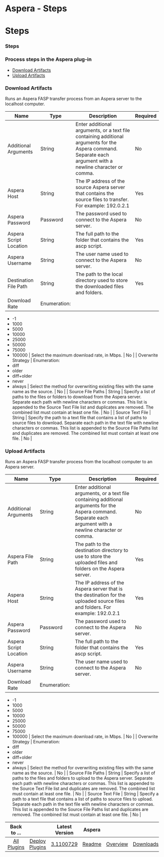 
Aspera - Steps
==============

# Steps


### Steps




### Process steps in the Aspera plug-in

* [Download Artifacts](#download_artifacts)
* [Upload Artifacts](#upload_artifacts)


### Download Artifacts

Runs an Aspera FASP transfer process from an Aspera server to the localhost computer.


| Name | Type | Description                                                                                                          | Required |
| ---- | ---- | -------------------------------------------------------------------------------------------------------------------- | -------- |
| Additional Arguments | String | Enter additional arguments, or a text file containing additional arguments for the Aspera command. Separate each argument with a newline character or comma. | No |
| Aspera Host | String | The IP address of the source Aspera server that contains the source files to transfer. For example: 192.0.2.1 | Yes |
| Aspera Password | Password | The password used to connect to the Aspera server. | No |
| Aspera Script Location | String | The full path to the folder that contains the ascp script. | Yes |
| Aspera Username | String | The user name used to connect to the Aspera server. | No |
| Destination File Path | String | The path to the local directory used to store the downloaded files and folders. | Yes |
| Download Rate | Enumeration:
* -1
* 1000
* 5000
* 10000
* 25000
* 50000
* 75000
* 100000
| Select the maximum download rate, in Mbps. | No |
| Overwrite Strategy | Enumeration:
* diff
* older
* diff+older
* never
* always
| Select the method for overwriting existing files with the same name as the source. | No |
| Source File Paths | String | Specify a list of paths to the files or folders to download from the Aspera server. Separate each path with newline characters or commas. This list is appended to the Source Text File list and duplicates are removed. The combined list must contain at least one file. | No |
| Source Text File | String | Specify the path to a text file that contains a list of paths to source files to download. Separate each path in the text file with newline characters or commas. This list is appended to the Source File Paths list and duplicates are removed. The combined list must contain at least one file. | No |



### Upload Artifacts

Runs an Aspera FASP transfer process from the localhost computer to an Aspera server.


| Name | Type | Description                                                                                                          | Required |
| ---- | ---- | -------------------------------------------------------------------------------------------------------------------- | -------- |
| Additional Arguments | String | Enter additional arguments, or a text file containing additional arguments for the Aspera command. Separate each argument with a newline character or comma. | No |
| Aspera File Path | String | The path to the destination directory to use to store the uploaded files and folders on the Aspera server. | Yes |
| Aspera Host | String | The IP address of the Aspera server that is the destination for the uploaded source files and folders. For example: 192.0.2.1 | Yes |
| Aspera Password | Password | The password used to connect to the Aspera server. | No |
| Aspera Script Location | String | The full path to the folder that contains the ascp script. | Yes |
| Aspera Username | String | The user name used to connect to the Aspera server. | No |
| Download Rate | Enumeration:
* -1
* 1000
* 5000
* 10000
* 25000
* 50000
* 75000
* 100000
| Select the maximum download rate, in Mbps. | No |
| Overwrite Strategy | Enumeration:
* diff
* older
* diff+older
* never
* always
| Select the method for overwriting existing files with the same name as the source. | No |
| Source File Paths | String | Specify a list of paths to the files and folders to upload to the Aspera server. Separate each path with newline characters or commas. This list is appended to the Source Text File list and duplicates are removed. The combined list must contain at least one file. | No |
| Source Text File | String | Specify a path to a text file that contains a list of paths to source files to upload. Separate each path in the text file with newline characters or commas. This list is appended to the Source File Paths list and duplicates are removed. The combined list must contain at least one file. | No |




|Back to ...||Latest Version|Aspera |||
| :---: | :---: | :---: | :---: | :---: | :---: |
|[All Plugins](../../index.md)|[Deploy Plugins](../README.md)|[3.1100729](https://raw.githubusercontent.com/UrbanCode/IBM-UCD-PLUGINS/main/files/aspera/aspera-3.1100729.zip)|[Readme](README.md)|[Overview](overview.md)|[Downloads](downloads.md)|

